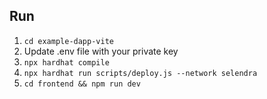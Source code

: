 ## Run

1. ```cd example-dapp-vite```
2. Update .env file with your private key
3. ```npx hardhat compile```
4. ```npx hardhat run scripts/deploy.js --network selendra```
5. ```cd frontend && npm run dev```